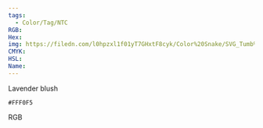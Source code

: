 ```yaml
---
tags:
  - Color/Tag/NTC
RGB:
Hex:
img: https://filedn.com/l0hpzxl1f01yT7GHxtF8cyk/Color%20Snake/SVG_Tumb%20Mass%20No%20Name/FFF0F5.svg
CMYK:
HSL:
Name:
---
```

Lavender blush
```palette
#FFF0F5
```
RGB
